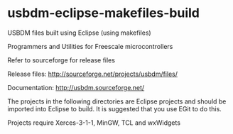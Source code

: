 usbdm-eclipse-makefiles-build
=============================

USBDM files built using Eclipse (using makefiles)

Programmers and Utilities for Freescale microcontrollers

Refer to sourceforge for release files

Release files: http://sourceforge.net/projects/usbdm/files/

Documentation: http://usbdm.sourceforge.net/

The projects in the following directories are Eclipse projects and should be imported into Eclipse to build. It is suggested that you use EGit to do this.

Projects require Xerces-3-1-1, MinGW, TCL and wxWidgets